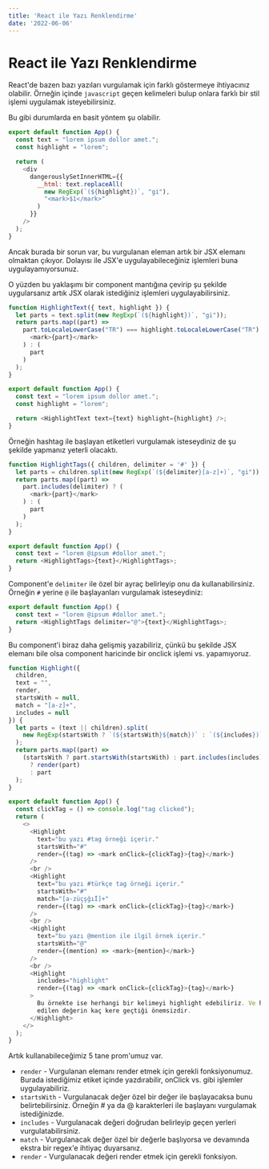 ```yaml
---
title: 'React ile Yazı Renklendirme'
date: '2022-06-06'
---
```


# React ile Yazı Renklendirme

React'de bazen bazı yazıları vurgulamak için farklı göstermeye ihtiyacınız olabilir. Örneğin içinde `javascript` geçen kelimeleri bulup onlara farklı bir stil işlemi uygulamak isteyebilirsiniz.

Bu gibi durumlarda en basit yöntem şu olabilir.

```js
export default function App() {
  const text = "lorem ipsum dollor amet.";
  const highlight = "lorem";

  return (
    <div
      dangerouslySetInnerHTML={{
        __html: text.replaceAll(
          new RegExp(`(${highlight})`, "gi"),
          "<mark>$1</mark>"
        )
      }}
    />
  );
}
```

Ancak burada bir sorun var, bu vurgulanan eleman artık bir JSX elemanı olmaktan çıkıyor. Dolayısı ile JSX'e uygulayabileceğiniz işlemleri buna uygulayamıyorsunuz.

O yüzden bu yaklaşımı bir component mantığına çevirip şu şekilde uygularsanız artık JSX olarak istediğiniz işlemleri uygulayabilirsiniz.

```js
function HighlightText({ text, highlight }) {
  let parts = text.split(new RegExp(`(${highlight})`, "gi"));
  return parts.map((part) =>
    part.toLocaleLowerCase("TR") === highlight.toLocaleLowerCase("TR") ? (
      <mark>{part}</mark>
    ) : (
      part
    )
  );
}

export default function App() {
  const text = "lorem ipsum dollor amet.";
  const highlight = "lorem";

  return <HighlightText text={text} highlight={highlight} />;
}
```

Örneğin hashtag ile başlayan etiketleri vurgulamak isteseydiniz de şu şekilde yapmanız yeterli olacaktı.

```js
function HighlightTags({ children, delimiter = '#' }) {
  let parts = children.split(new RegExp(`(${delimiter}[a-z]+)`, "gi"));
  return parts.map((part) =>
    part.includes(delimiter) ? (
      <mark>{part}</mark>
    ) : (
      part
    )
  );
}

export default function App() {
  const text = "lorem @ipsum #dollor amet.";
  return <HighlightTags>{text}</HighlightTags>;
}
```

Component'e `delimiter` ile özel bir ayraç belirleyip onu da kullanabilirsiniz. Örneğin `#` yerine `@` ile başlayanları vurgulamak isteseydiniz:

```js
export default function App() {
  const text = "lorem @ipsum #dollor amet.";
  return <HighlightTags delimiter="@">{text}</HighlightTags>;
}
```

Bu component'i biraz daha gelişmiş yazabiliriz, çünkü bu şekilde JSX elemanı bile olsa component haricinde bir onclick işlemi vs. yapamıyoruz.

```js
function Highlight({
  children,
  text = "",
  render,
  startsWith = null,
  match = "[a-z]+",
  includes = null
}) {
  let parts = (text || children).split(
    new RegExp(startsWith ? `(${startsWith}${match})` : `(${includes})`, "gi")
  );
  return parts.map((part) =>
    (startsWith ? part.startsWith(startsWith) : part.includes(includes))
      ? render(part)
      : part
  );
}

export default function App() {
  const clickTag = () => console.log("tag clicked");
  return (
    <>
      <Highlight
        text="bu yazı #tag örneği içerir."
        startsWith="#"
        render={(tag) => <mark onClick={clickTag}>{tag}</mark>}
      />
      <br />
      <Highlight
        text="bu yazı #türkçe tag örneği içerir."
        startsWith="#"
        match="[a-züçşğıİ]+"
        render={(tag) => <mark onClick={clickTag}>{tag}</mark>}
      />
      <br />
      <Highlight
        text="bu yazı @mention ile ilgil örnek içerir."
        startsWith="@"
        render={(mention) => <mark>{mention}</mark>}
      />
      <br />
      <Highlight
        includes="highlight"
        render={(tag) => <mark onClick={clickTag}>{tag}</mark>}
      >
        Bu örnekte ise herhangi bir kelimeyi highlight edebiliriz. Ve highlight
        edilen değerin kaç kere geçtiği önemsizdir.
      </Highlight>
    </>
  );
}
```

Artık kullanabileceğimiz 5 tane prom'umuz var.

- `render` - Vurgulanan elemanı render etmek için gerekli fonksiyonumuz. Burada istediğimiz etiket içinde yazdırabilir, onClick vs. gibi işlemler uygulayabiliriz.
- `startsWith` - Vurgulanacak değer özel bir değer ile başlayacaksa bunu belirtebilirsiniz. Örneğin # ya da @ karakterleri ile başlayanı vurgulamak istediğinizde.
- `includes` - Vurgulanacak değeri doğrudan belirleyip geçen yerleri vurgulatabilirsiniz.
- `match` - Vurgulanacak değer özel bir değerle başlıyorsa ve devamında ekstra bir regex'e ihtiyaç duyarsanız.
- `render` - Vurgulanacak değeri render etmek için gerekli fonksiyon.
